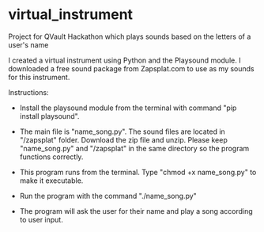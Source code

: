 # virtual_instrument
Project for QVault Hackathon which plays sounds based on the letters of a user's name

I created a virtual instrument using Python and the Playsound module. I downloaded a free sound package from Zapsplat.com to use as my sounds for this instrument.

Instructions:

- Install the playsound module from the terminal with command "pip install playsound".

- The main file is "name_song.py". The sound files are located in "/zapsplat" folder. Download the zip file and unzip. Please keep "name_song.py" and "/zapsplat" in the same directory so the program functions correctly.

- This program runs from the terminal. Type "chmod +x name_song.py" to make it executable.

- Run the program with the command "./name_song.py"

- The program will ask the user for their name and play a song according to user input.
